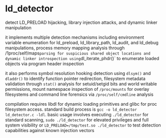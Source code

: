 # ld_detector
detect LD_PRELOAD hijacking, library injection attacks, and dynamic linker manipulation

it implements multiple detection mechanisms including environment variable enumeration for ld_preload, ld_library_path, ld_audit, and ld_debug manipulations, process memory mapping analysis through /1proc/self/maps` parsing for suspicious shared object locations and dynamic linker introspection using `dl_iterate_phdr()` to enumerate loaded objects via program header inspection

it also performs symbol resolution hooking detection using `dlsym()` and `dladdr()` to identify function pointer redirection, filesystem metadata validation through `stat()` analysis for setuid/setgid bits and world writable permissions, mount namespace inspection of `/proc/mounts` for overlay filesystems and command line forensics via `/proc/self/cmdline` analysis

compilation requires libdl for dynamic loading primitives and glibc for proc filesystem access. standard build process is `gcc -o ld_detector ld_detector.c -ldl`. basic usage involves executing `./ld_detector` for standard scanning, `sudo ./ld_detector` for elevated privileges and full system visibility or `LD_PRELOAD=/tmp/test.so ./ld_detector` to test detection capabilities against known injection vectors
